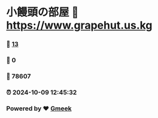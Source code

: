 # 小饅頭の部屋 :link: https://www.grapehut.us.kg 
### :page_facing_up: [13](https://www.grapehut.us.kg/tag.html) 
### :speech_balloon: 0 
### :hibiscus: 78607 
### :alarm_clock: 2024-10-09 12:45:32 
### Powered by :heart: [Gmeek](https://github.com/Meekdai/Gmeek)

